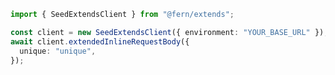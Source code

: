 ```typescript
import { SeedExtendsClient } from "@fern/extends";

const client = new SeedExtendsClient({ environment: "YOUR_BASE_URL" });
await client.extendedInlineRequestBody({
  unique: "unique",
});
 
```                        


